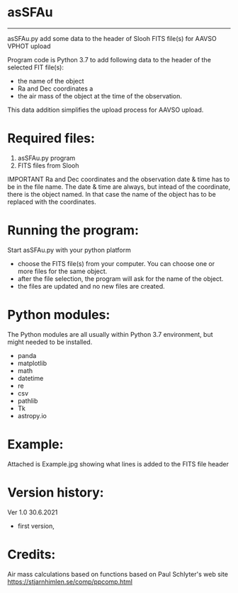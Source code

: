 # asSFAu
***********************************************
asSFAu.py  add some data to the header of Slooh FITS file(s) for AAVSO VPHOT upload

Program code is Python 3.7 to add following data to the header of the selected FIT file(s):
- the name of the object
- Ra and Dec coordinates a
- the air mass of the object at the time of the observation. 
 
This data addition simplifies the upload process for AAVSO upload.

Required files:
================
1. asSFAu.py program 
2. FITS files from Slooh 

IMPORTANT Ra and Dec coordinates and the observation date & time has to be in the file name. The date & time are always, but intead of the coordinate, there is the object named. In that case the name of the object has to be replaced with the coordinates.

Running the program:
====================
Start asSFAu.py with your python platform
- choose the FITS file(s) from your computer. You can choose one or more files for the same object.
- after the file selection, the program will ask for the name of the object.
- the files are updated and no new files are created.

Python modules:
===============
The Python modules are all usually within Python 3.7 environment, but might needed to be installed. 
- panda
- matplotlib
- math
- datetime
- re
- csv
- pathlib
- Tk
- astropy.io

Example:
========
Attached is Example.jpg showing what lines is added to the FITS file header

Version history:
================
Ver 1.0 30.6.2021
- first version, 

Credits:
========
Air mass calculations based on functions based on Paul Schlyter's web site https://stjarnhimlen.se/comp/ppcomp.html
